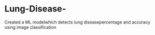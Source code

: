 # Lung-Disease-

Created a ML modelwhich detects lung diseasepercentage and accuracy using image classification
